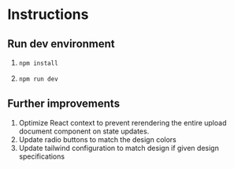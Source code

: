 # Instructions

## Run dev environment
1. ```bash
   npm install
   ```
2. ```bash
   npm run dev
   ```
   
## Further improvements
1. Optimize React context to prevent rerendering the entire upload document component on state updates.
2. Update radio buttons to match the design colors
3. Update tailwind configuration to match design if given design specifications